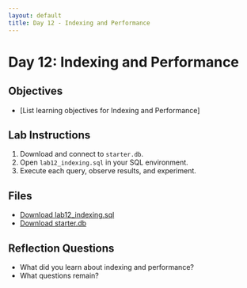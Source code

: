 ```yaml
---
layout: default
title: Day 12 - Indexing and Performance
---
```


# Day 12: Indexing and Performance

## Objectives
- [List learning objectives for Indexing and Performance]

## Lab Instructions
1. Download and connect to `starter.db`.
2. Open `lab12_indexing.sql` in your SQL environment.
3. Execute each query, observe results, and experiment.

## Files
- [Download lab12_indexing.sql](../../sql/lab12_indexing.sql)
- [Download starter.db](../../db/starter.db)

## Reflection Questions
- What did you learn about indexing and performance?
- What questions remain?
